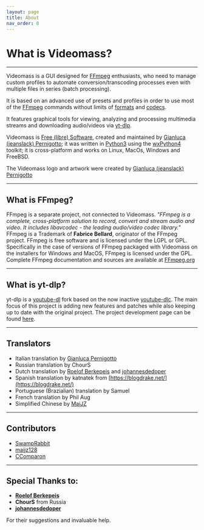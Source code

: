```yaml
---
layout: page
title: About
nav_order: 8
---
```


# What is Videomass?

---

Videomass is a GUI designed for [FFmpeg](https://www.ffmpeg.org/) 
enthusiasts, who need to manage custom profiles to automate conversion/transcoding 
processes even with multiple files in series (batch processing).      

It is based on an advanced use of presets and profiles in order to use most of 
the [FFmpeg](https://www.ffmpeg.org/) commands without limits of 
[formats](https://ffmpeg.org/ffmpeg-formats.html) and 
[codecs](https://ffmpeg.org/ffmpeg-codecs.html).   

It features graphical tools for viewing, analyzing and processing multimedia 
streams and downloading audio/videos via [yt-dlp](https://github.com/yt-dlp/yt-dlp).  

Videomass is [Free (libre) Software](https://en.wikipedia.org/wiki/Free_software), 
created and maintained by [Gianluca (jeanslack) Pernigotto](https://github.com/jeanslack); 
it was written in [Python3](https://www.python.org/) using the 
[wxPython4](https://www.wxpython.org/) toolkit; it is cross-platform and works on 
Linux, MacOs, Windows and FreeBSD.   

The Videomass logo and artwork were created by [Gianluca (jeanslack) Pernigotto](https://github.com/jeanslack)   

---

## What is FFmpeg?

FFmpeg is a separate project, not connected to Videomass. *"FFmpeg is a
complete, cross-platform solution to record, convert and stream audio and video.
It includes libavcodec - the leading audio/video codec library."* FFmpeg is a
Trademark of **Fabrice Bellard**, originator of the FFmpeg project. FFmpeg is
free software and is licensed under the LGPL or GPL. Specifically in the case
of versions of FFmpeg packaged with Videomass on the installers for Windows and
MacOS, FFmpeg is licensed under the GPL. Complete FFmpeg documentation and
sources are available at [FFmpeg.org](https://www.ffmpeg.org/)

---

## What is yt-dlp?

yt-dlp is a [youtube-dl](http://ytdl-org.github.io/youtube-dl/) fork based on 
the now inactive [youtube-dlc](https://github.com/blackjack4494/yt-dlc). The main 
focus of this project is adding new features and patches while also keeping up 
to date with the original project. The project development page can be found 
[here](https://github.com/yt-dlp/yt-dlp).

---

## Translators

- Italian translation by [Gianluca Pernigotto](https://github.com/jeanslack)
- Russian translation by ChourS
- Dutch translation by [Roelof Berkepeis](https://github.com/tissatussa) and [johannesdedoper](https://github.com/johannesdedoper)
- Spanish translation by katnatek from [https://blogdrake.net/](https://blogdrake.net/) 
- Portuguese (Brazialian) translation by Samuel
- French translation by Phil Aug
- Simplified Chinese by [MaiJZ](https://github.com/maijz128)

---

## Contributors

- [SwampRabbit](https://github.com/SwampRabbit)
- [maijz128](https://github.com/maijz128)
- [CComparon](https://github.com/CComparon)

---

## Special Thanks to:

- **[Roelof Berkepeis](https://github.com/tissatussa)**
- **ChourS** from Russia
- **[johannesdedoper](https://github.com/johannesdedoper)**

For their suggestions and invaluable help.


